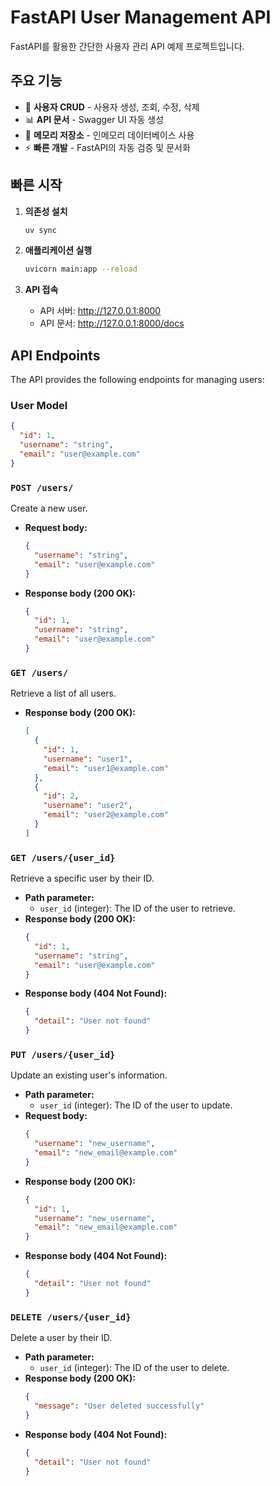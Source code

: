 # FastAPI User Management API

FastAPI를 활용한 간단한 사용자 관리 API 예제 프로젝트입니다.

## 주요 기능

- 👤 **사용자 CRUD** - 사용자 생성, 조회, 수정, 삭제
- 📊 **API 문서** - Swagger UI 자동 생성
- 💾 **메모리 저장소** - 인메모리 데이터베이스 사용
- ⚡ **빠른 개발** - FastAPI의 자동 검증 및 문서화

## 빠른 시작

1. **의존성 설치**

   ```bash
   uv sync
   ```

2. **애플리케이션 실행**
   ```bash
   uvicorn main:app --reload
   ```
3. **API 접속**
   - API 서버: http://127.0.0.1:8000
   - API 문서: http://127.0.0.1:8000/docs

## API Endpoints

The API provides the following endpoints for managing users:

### User Model

```json
{
  "id": 1,
  "username": "string",
  "email": "user@example.com"
}
```

### `POST /users/`

Create a new user.

- **Request body:**
  ```json
  {
    "username": "string",
    "email": "user@example.com"
  }
  ```
- **Response body (200 OK):**
  ```json
  {
    "id": 1,
    "username": "string",
    "email": "user@example.com"
  }
  ```

### `GET /users/`

Retrieve a list of all users.

- **Response body (200 OK):**
  ```json
  [
    {
      "id": 1,
      "username": "user1",
      "email": "user1@example.com"
    },
    {
      "id": 2,
      "username": "user2",
      "email": "user2@example.com"
    }
  ]
  ```

### `GET /users/{user_id}`

Retrieve a specific user by their ID.

- **Path parameter:**
  - `user_id` (integer): The ID of the user to retrieve.
- **Response body (200 OK):**
  ```json
  {
    "id": 1,
    "username": "string",
    "email": "user@example.com"
  }
  ```
- **Response body (404 Not Found):**
  ```json
  {
    "detail": "User not found"
  }
  ```

### `PUT /users/{user_id}`

Update an existing user's information.

- **Path parameter:**
  - `user_id` (integer): The ID of the user to update.
- **Request body:**
  ```json
  {
    "username": "new_username",
    "email": "new_email@example.com"
  }
  ```
- **Response body (200 OK):**
  ```json
  {
    "id": 1,
    "username": "new_username",
    "email": "new_email@example.com"
  }
  ```
- **Response body (404 Not Found):**
  ```json
  {
    "detail": "User not found"
  }
  ```

### `DELETE /users/{user_id}`

Delete a user by their ID.

- **Path parameter:**
  - `user_id` (integer): The ID of the user to delete.
- **Response body (200 OK):**
  ```json
  {
    "message": "User deleted successfully"
  }
  ```
- **Response body (404 Not Found):**
  ```json
  {
    "detail": "User not found"
  }
  ```
